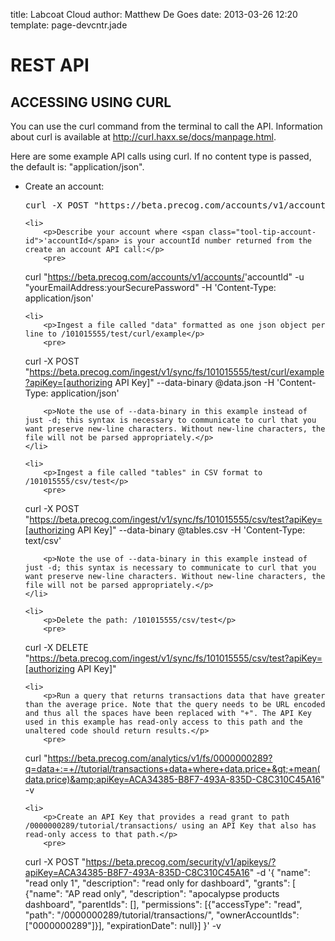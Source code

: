 title: Labcoat Cloud
author: Matthew De Goes
date: 2013-03-26 12:20
template: page-devcntr.jade

<div>
<h1>REST API</h1>
<a name="curl" id="curl"></a>

<h2>ACCESSING USING CURL</h2>

<p>You can use the curl command from the terminal to call the API. Information about curl is available at <a href="http://curl.haxx.se/docs/manpage.html">http://curl.haxx.se/docs/manpage.html</a>.</p>

<p>Here are some example API calls using curl. If no content type is passed, the default is: "application/json".</p>

<ul>
    <li>
        <p>Create an account:</p>
        <pre>
curl -X POST "https://beta.precog.com/accounts/v1/accounts/" -d '{"email":"yourEmailAddress", "password": "yourSecurePassword"}' -H 'Content-Type: application/json' 
</pre>
    </li>

    <li>
        <p>Describe your account where <span class="tool-tip-account-id">'accountId</span> is your accountId number returned from the create an account API call:</p>
        <pre>
curl "https://beta.precog.com/accounts/v1/accounts/<span class="tool-tip-account-id">'accountId</span>" -u "yourEmailAddress:yourSecurePassword" -H 'Content-Type: application/json' 
</pre>
    </li>

    <li>
        <p>Ingest a file called "data" formatted as one json object per line to /101015555/test/curl/example</p>
        <pre>
curl -X POST "https://beta.precog.com/ingest/v1/sync/fs/101015555/test/curl/example?apiKey=[authorizing API Key]" --data-binary @data.json  -H 'Content-Type: application/json' 
</pre>

        <p>Note the use of --data-binary in this example instead of just -d; this syntax is necessary to communicate to curl that you want preserve new-line characters. Without new-line characters, the file will not be parsed appropriately.</p>
    </li>

    <li>
        <p>Ingest a file called "tables" in CSV format to /101015555/csv/test</p>
        <pre>
curl -X POST "https://beta.precog.com/ingest/v1/sync/fs/101015555/csv/test?apiKey=[authorizing API Key]" --data-binary @tables.csv  -H 'Content-Type: text/csv' 
</pre>

        <p>Note the use of --data-binary in this example instead of just -d; this syntax is necessary to communicate to curl that you want preserve new-line characters. Without new-line characters, the file will not be parsed appropriately.</p>
    </li>

    <li>
        <p>Delete the path: /101015555/csv/test</p>
        <pre>
curl -X DELETE "https://beta.precog.com/ingest/v1/sync/fs/101015555/csv/test?apiKey=[authorizing API Key]" 
</pre>
    </li>

    <li>
        <p>Run a query that returns transactions data that have greater than the average price. Note that the query needs to be URL encoded and thus all the spaces have been replaced with "+". The API Key used in this example has read-only access to this path and the unaltered code should return results.</p>
        <pre>
curl "https://beta.precog.com/analytics/v1/fs/0000000289?q=data+:=+//tutorial/transactions+data+where+data.price+&gt;+mean(data.price)&amp;apiKey=ACA34385-B8F7-493A-835D-C8C310C45A16" -v 
</pre>
    </li>

    <li>
        <p>Create an API Key that provides a read grant to path /0000000289/tutorial/transactions/ using an API Key that also has read-only access to that path.</p>
        <pre>
curl -X POST "https://beta.precog.com/security/v1/apikeys/?apiKey=ACA34385-B8F7-493A-835D-C8C310C45A16" -d '{ "name": "read only 1", "description": "read only for dashboard", "grants": [ {"name": "AP read only", "description": "apocalypse products dashboard", "parentIds": [], "permissions": [{"accessType": "read", "path": "/0000000289/tutorial/transactions/", "ownerAccountIds": ["0000000289"]}], "expirationDate": null}] }' -v
</pre>
    </li>
</ul>
</div>
